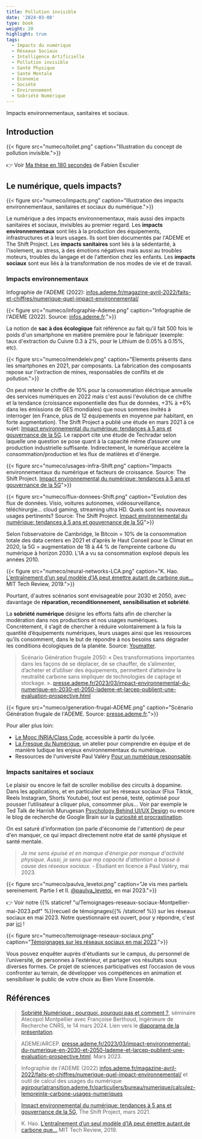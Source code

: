 ```yaml
---
title: Pollution invisible
date: '2024-03-08'
type: book
weight: 20
highlight: true
tags:
  - Impacts du numérique
  - Réseaux Sociaux
  - Intelligence Artificielle
  - Pollution invisible
  - Santé Physique
  - Santé Mentale
  - Economie
  - Société
  - Environnement
  - Sobriété Numérique
---
```


Impacts environnementaux, sanitaires et sociaux.

<!--more-->

## Introduction

{{< figure src="numeco/toilet.png" caption="Illustration du concept de pollution invisible.">}}

👉 Voir [Ma thèse en 180 secondes](https://www.youtube.com/watch?v=FjzK-dgE4Os&ab_channel=Paris-EstSup) de Fabien Esculier

## Le numérique, quels impacts?

{{< figure src="numeco/impacts.png" caption="Illustration des impacts environnementaux, sanitaires et sociaux du numérique.">}}

Le numérique a des impacts environnementaux, mais aussi des impacts sanitaires et sociaux, invisibles au premier regard. 
Les <b>impacts environnementaux</b> sont liés à la production des équipements, infrastructures et à leurs usages. Ils sont bien documentés par l'ADEME et The Shift Project.
Les <b>impacts sanitaires</b> sont liés à la sédentarité, à l'isolement, au stress, à des émotions négatives mais aussi au troubles moteurs, troubles du langage et de l'attention chez les enfants.
Les <b>impacts sociaux</b> sont eux liés à la transformation de nos modes de vie et de travail. 

### Impacts environnementaux

Infographie de l'ADEME (2022): [infos.ademe.fr/magazine-avril-2022/faits-et-chiffres/numerique-quel-impact-environnemental/](https://infos.ademe.fr/magazine-avril-2022/faits-et-chiffres/numerique-quel-impact-environnemental/)

{{< figure src="numeco/infographie-Ademe.png" caption="Infographie de l'ADEME (2022). Source: [infos.ademe.fr](https://infos.ademe.fr/magazine-avril-2022/faits-et-chiffres/numerique-quel-impact-environnemental/).">}}

La notion de <b>sac à dos écologique</b> fait référence au fait qu'il fait 500 fois le poids d'un smartphone en matière première pour le fabriquer (exemple: taux d'extraction du Cuivre 0.3 à 2%, pour le Lithium de 0.05% à 0.15%, etc).

{{< figure src="numeco/mendeleiv.png" caption="Elements présents dans les smartphones en 2021, par composants. La fabrication des composants repose sur l'extraction de mines, responsables de conflits et de pollution.">}}

On peut retenir le chiffre de 10% pour la consommation éléctrique annuelle des services numériques en 2022 mais c'est aussi l'évolution de ce chiffre et la tendance (croissance exponentielle des flux de données, +3% à +6% dans les émissions de GES mondiales) que nous sommes invités à interroger (en France, plus de 12 équipements en moyenne par habitant, en forte augmentation).
The Shift Project a publié une étude en mars 2021 à ce sujet: [Impact environnemental du numérique: tendances à 5 ans et gouvernance de la 5G](https://theshiftproject.org/wp-content/uploads/2021/03/Note-danalyse_Numerique-et-5G_30-mars-2021.pdf). Le rapport cite une étude de Techradar selon laquelle une question se pose quant à la capacité même d’assurer une production industrielle suffisante. Indirectement, le numérique accélére la consommation/production et les flux de matières et d'énergie.

{{< figure src="numeco/usages-infra-Shift.png" caption="Impacts environnementaux du numérique et facteurs de croissance. Source: The Shift Project. [Impact environnemental du numérique: tendances à 5 ans et gouvernance de la 5G](https://theshiftproject.org/wp-content/uploads/2021/03/Note-danalyse_Numerique-et-5G_30-mars-2021.pdf)">}}

{{< figure src="numeco/flux-donnees-Shift.png" caption="Evolution des flux de données. Visio, voitures autonomes, vidéosurveillance, téléchirurgie… cloud gaming, streaming ultra HD. Quels sont les nouveaux usages pertinents? Source: The Shift Project. [Impact environnemental du numérique: tendances à 5 ans et gouvernance de la 5G](https://theshiftproject.org/wp-content/uploads/2021/03/Note-danalyse_Numerique-et-5G_30-mars-2021.pdf)">}}

Selon l’observatoire de Cambridge, le Bitcoin = 10% de la consommation totale des data centers en 2021 et d’après le Haut Conseil pour le Climat en 2020, la 5G = augmentation de 18 à 44 % de l’empreinte carbone du numérique à horizon 2030. L'IA a vu sa consommation explosé depuis les années 2010.

{{< figure src="numeco/neural-networks-LCA.png" caption="K. Hao. [L’entraînement d’un seul modèle d’IA peut émettre autant de carbone que…](https://www.technologyreview.com/2019/06/06/239031/training-a-single-ai-model-can-emit-as-much-carbon-as-five-cars-in-their-lifetimes/) MIT Tech Review, 2019.">}}

Pourtant, d'autres scénarios sont envisageable pour 2030 et 2050, avec davantage de <b>réparation, reconditionnement, sensibilisation et sobriété</b>. 

La <b>sobriété numérique</b> désigne les efforts faits afin de chercher la modération dans nos productions et nos usages numériques. Concrètement, il s’agit de chercher à réduire volontairement à la fois la quantité d’équipements numériques, leurs usages ainsi que les ressources qu’ils consomment, dans le but de répondre à nos besoins sans dégrader les conditions écologiques de la planète. Source: [Youmatter](https://youmatter.world/fr/definition/sobriete-numerique-definition).

> Scénario Génération frugale 2050: « Des transformations importantes dans les façons de se déplacer, de se chauffer, de s’alimenter, d’acheter et d’utiliser des équipements, permettent d’atteindre la neutralité carbone sans impliquer de technologies de captage et stockage. ». [presse.ademe.fr/2023/03/impact-environnemental-du-numerique-en-2030-et-2050-lademe-et-larcep-publient-une-evaluation-prospective.html](https://presse.ademe.fr/2023/03/impact-environnemental-du-numerique-en-2030-et-2050-lademe-et-larcep-publient-une-evaluation-prospective.html)

{{< figure src="numeco/generation-frugal-ADEME.png" caption="Scénario Génération frugale de l'ADEME. Source: [presse.ademe.fr](https://presse.ademe.fr/2023/03/impact-environnemental-du-numerique-en-2030-et-2050-lademe-et-larcep-publient-une-evaluation-prospective.html).">}}

Pour aller plus loin: 
- [Le Mooc INRIA/Class Code](https://www.fun-mooc.fr/fr/cours/impacts-environnementaux-du-numerique/), accessible à partir du lycée.
- [La Fresque du Numérique](https://www.fresquedunumerique.org/), un atelier pour comprendre en équipe et de manière ludique les enjeux environnementaux du numérique.
- Ressources de l'université Paul Valéry [Pour un numérique responsable](https://www.univ-montp3.fr/fr/vie-de-campus/campus-num%C3%A9rique/un-numerique-responsable).

### Impacts sanitaires et sociaux

Le plaisir ou encore le fait de scroller mobilise des circuits à dopamine. Dans les applications, et en particulier sur les réseaux sociaux (Flux Tiktok, Reels Instagram, Shorts Youtube), tout est pensé, testé, optimisé pour pousser l’utilisateur à cliquer plus, consommer plus... Voir par exemple le Ted Talk de Harrish Murugesan [Psychology Behind UI/UX Design](https://www.youtube.com/watch?v=fdXI9yznzz8) ou encore le blog de recherche de Google Brain sur la [curiosité et procrastination](https://blog.research.google/2018/10/curiosity-and-procrastination-in.html?ref=blog.floydhub.com&m=1).

On est saturé d'information (on parle d'économie de l'attention) de peur d'en manquer, ce qui impact directement notre état de santé physique et santé mentale.

> _Je me sens épuisé et en manque d'énergie par manque d'activité physique. Aussi, je sens que ma capacité d'attention a baissé à cause des réseaux sociaux._ - Étudiant en licence à Paul Valéry, mai 2023.

{{< figure src="numeco/paulva_levetoi.png" caption="Je vis mes partiels sereinement. Partie I et II. [@paulva_levetoi](https://www.instagram.com/paulva_levetoi/), en mai 2023.">}}

👉 Voir notre {{% staticref "u/Temoignages-reseaux-sociaux-Montpellier-mai-2023.pdf" %}}recueil de témoignages{{% /staticref %}} sur les réseaux sociaux en mai 2023. Notre questionnaire est ouvert, pour y répondre, c'est par [ici](https://framaforms.org/reseaux-sociaux-attention-et-sante-mentale-1687119437) !

{{< figure src="numeco/temoignage-reseaux-sociaux.png" caption="[Témoignages sur les réseaux sociaux en mai 2023](https://www.mtpcours.fr/u/Temoignages-reseaux-sociaux-Montpellier-mai-2023.pdf).">}}

Vous pouvez enquêter auprès d'étudiants sur le campus, du personnel de l’université, de personnes à l’extérieur, et partager vos résultats sous diverses formes.
Ce projet de sciences participatives est l’occasion de vous confronter au terrain, de développer vos compétences en animation et sensibiliser le public de votre choix au Bien Vivre Ensemble.

## Références

> [Sobriété Numérique : pourquoi, pourquoi pas et comment ?](https://atecopolmtp.hypotheses.org/352), séminaire Atecopol Montpellier avec Françoise Berthoud, Ingénieure de Recherche CNRS, le 14 mars 2024. Lien vers le [diaporama de la présentation](https://atecopolmtp.hypotheses.org/files/2024/03/Sobriete-Numerique-atecopol-montpellier-mars-2024.pdf).

> ADEME/ARCEP. [presse.ademe.fr/2023/03/impact-environnemental-du-numerique-en-2030-et-2050-lademe-et-larcep-publient-une-evaluation-prospective.html](https://presse.ademe.fr/2023/03/impact-environnemental-du-numerique-en-2030-et-2050-lademe-et-larcep-publient-une-evaluation-prospective.html). Mars 2023.

> Infographie de l'ADEME (2022) [infos.ademe.fr/magazine-avril-2022/faits-et-chiffres/numerique-quel-impact-environnemental/](https://infos.ademe.fr/magazine-avril-2022/faits-et-chiffres/numerique-quel-impact-environnemental/) et outil de calcul des usages du numérique [agirpourlatransition.ademe.fr/particuliers/bureau/numerique/calculez-lempreinte-carbone-usages-numeriques](https://agirpourlatransition.ademe.fr/particuliers/bureau/numerique/calculez-lempreinte-carbone-usages-numeriques)

> [Impact environnemental du numérique: tendances à 5 ans et gouvernance de la 5G](https://theshiftproject.org/wp-content/uploads/2021/03/Note-danalyse_Numerique-et-5G_30-mars-2021.pdf), The Shift Project, mars 2021.

> K. Hao. [L’entraînement d’un seul modèle d’IA peut émettre autant de carbone que…](https://www.technologyreview.com/2019/06/06/239031/training-a-single-ai-model-can-emit-as-much-carbon-as-five-cars-in-their-lifetimes/) MIT Tech Review, 2019.
